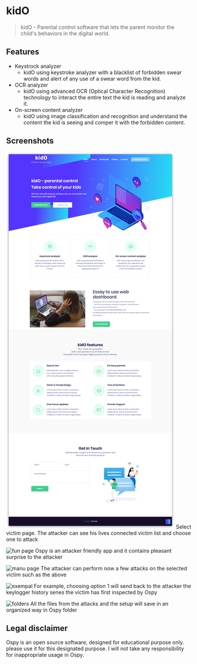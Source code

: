 # kidO
> kidO - Parental control software that lets the parent monitor the child's behaviors in the digital world.

## Features
* Keystrock analyzer
	* kidO using keystroke analyzer with a blacklist of forbidden swear words and alert of any use of a swear word from the kid.
* OCR analyzer
	* kidO using advanced OCR (Optical Character Recognition) technology to interact the entire text the kid is reading and analyze it.
* On-screen content analyzer
	* kidO using image classification and recognition and understand the content the kid is seeing and comper it with the forbidden content.
	
## Screenshots
![one-page kidO site](https://github.com/oririnat/kidO/blob/master/how%20it%20look/screenshots/full-site.png)
Select victim page. The attacker can see his lives connected victim list and choose one to attack


![fun page](https://raw.githubusercontent.com/oririnat/Ospy_RAT/master/screenshots/3.png)
Ospy is an attacker friendly app and it contains pleasant surprise to the attacker

![manu page](https://raw.githubusercontent.com/oririnat/Ospy_RAT/master/screenshots/4.png)
The attacker can perform now a few attacks on the selected victim such as the above


![exempal](https://raw.githubusercontent.com/oririnat/Ospy_RAT/master/screenshots/5.png)
For example, choosing option 1 will send back to the attacker the keylogger history senes the victim has first inspected by Ospy


![folders](https://raw.githubusercontent.com/oririnat/Ospy_RAT/master/screenshots/6.png)
All the files from the attacks and the setup will save in an organized way in Ospy folder


## Legal disclaimer
Ospy is an open source software, designed for educational purpose only. please use it for this designated purpose.
I will not take any responsibility for inappropriate usage in Ospy.